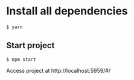 # Install all dependencies
```
$ yarn
```
## Start project

```
$ npm start
```
Access project at http://localhost:5959/#/
